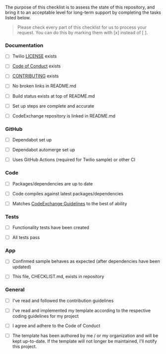 The purpose of this checklist is to assess the state of this repository, and bring it to an acceptable level for long-term support by completing the tasks listed below.

> Please check every part of this checklist for us to process your request. You can do this by marking them with [x] instead of [ ].

### Documentation

- [ ] Twilio [LICENSE](https://github.com/twilio-labs/code-exchange/blob/master/LICENSE) exists

- [ ] [Code of Conduct](https://github.com/twilio-labs/.github/blob/master/CODE_OF_CONDUCT.md) exists

- [ ] [CONTRIBUTING](https://github.com/twilio-labs/.github/blob/master/CONTRIBUTING.md) exists 

- [ ] No broken links in README.md

- [ ] Build status exists at top of README.md

- [ ] Set up steps are complete and accurate

- [ ] CodeExchange repository is linked in README.md

### GitHub

- [ ] Dependabot set up

- [ ] Dependabot automerge set up

- [ ] Uses GitHub Actions (required for Twilio sample) or other CI

### Code

- [ ] Packages/dependencies are up to date

- [ ] Code compiles against latest packages/dependencies

- [ ] Matches [CodeExchange Guidelines](https://github.com/twilio-labs/code-exchange/tree/master/guidelines) to the best of ability

### Tests

- [ ] Functionality tests have been created

- [ ] All tests pass

### App

- [ ] Confirmed sample behaves as expected (after dependencies have been updated)

- [ ] This file, CHECKLIST.md, exists in repository

### General

- [ ] I've read and followed the contribution guidelines

- [ ] I've read and implemented my template according to the respective coding guidelines for my project

- [ ] I agree and adhere to the Code of Conduct

- [ ] The template has been authored by me / or my organization and will be kept up-to-date. If the template will not longer be maintained, I'll notify this project.
